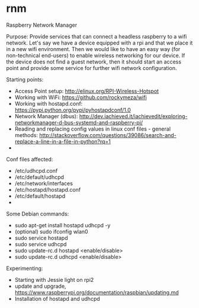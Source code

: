 # rnm
Raspberry Network Manager

Purpose: Provide services that can connect a headless raspberry to a wifi network. Let's say we have a device equipped with a rpi and that we place it in a new wifi environment. Then we would like to have an easy way (for non-technical end-users) to enable wireless networking for our device. If the device does not find a guest network, then it should start an access point and provide some service for further wifi network configuration.

Starting points:
- Access Point setup: http://elinux.org/RPI-Wireless-Hotspot
- Working with WiFi: https://github.com/rockymeza/wifi
- Working with hostapd.conf: https://pypi.python.org/pypi/pyhostapdconf/1.0
- Network Manager (dbus): http://dev.iachieved.it/iachievedit/exploring-networkmanager-d-bus-systemd-and-raspberry-pi/
- Reading and replacing config values in linux conf files - general methods: http://stackoverflow.com/questions/39086/search-and-replace-a-line-in-a-file-in-python?rq=1
- 
Conf files affected:
- /etc/udhcpd.conf
- /etc/default/udhcpd
- /etc/network/interfaces
- /etc/hostapd/hostapd.conf 
- /etc/default/hostapd
- 
Some Debian commands:
- sudo apt-get install hostapd udhcpd -y
- (optional) sudo ifconfig wlan0 <static ip-address>
- sudo service hostapd <action>
- sudo service udhcpd <action>
- sudo update-rc.d hostapd <enable/disable>
- sudo update-rc.d udhcpd <enable/disable>

Experimenting:
- Starting with Jessie light on rpi2
- update and upgrade, https://www.raspberrypi.org/documentation/raspbian/updating.md
- Installation of hostapd and udhcpd
